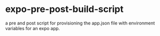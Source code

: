 # expo-pre-post-build-script
a pre and post script for provisioning the app.json file with environment variables for an expo app.
